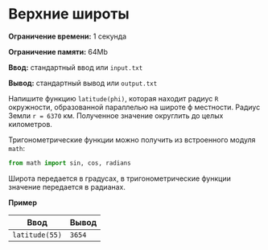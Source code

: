 # Верхние широты

**Ограничение времени:** 1 секунда

**Ограничение памяти:** 64Mb

**Ввод:** стандартный ввод или `input.txt`

**Вывод:** стандартный вывод или `output.txt`

Напишите функцию `latitude(phi)`, которая находит радиус `R` окружности, образованной параллелью на широте ϕ местности. Радиус Земли `r = 6370` км. Полученное значение округлить до целых километров.

Тригонометрические функции можно получить из встроенного модуля `math`:

```python
from math import sin, cos, radians
```

Широта передается в градусах, в тригонометрические функции значение передается в радианах.

**Пример**

| Ввод        | Вывод |
|-------------|-------|
| `latitude(55)` | `3654` |
